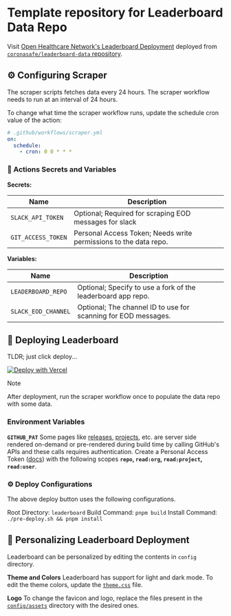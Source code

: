 # Template repository for Leaderboard Data Repo

Visit [Open Healthcare Network's Leaderboard Deployment](https://contributors.ohc.network/) deployed from [`coronasafe/leaderboard-data` repository](https://github.com/coronasafe/leaderboard-data).

## ⚙️ Configuring Scraper

The scraper scripts fetches data every 24 hours. The scraper workflow needs to run at an interval of 24 hours.

To change what time the scraper workflow runs, update the schedule cron value of the action:

```yml
# .github/workflows/scraper.yml
on:
  schedule:
    - cron: 0 0 * * *
```

### 🔑 Actions Secrets and Variables

**Secrets:**

| Name               | Description                                                      |
|--------------------|------------------------------------------------------------------|
| `SLACK_API_TOKEN`  | Optional; Required for scraping EOD messages for slack           |
| `GIT_ACCESS_TOKEN` | Personal Access Token; Needs write permissions to the data repo. |

**Variables:**

| Name                | Description                                                    |
|---------------------|----------------------------------------------------------------|
| `LEADERBOARD_REPO`  | Optional; Specify to use a fork of the leaderboard app repo.   |
| `SLACK_EOD_CHANNEL` | Optional; The channel ID to use for scanning for EOD messages. |

## 🚀 Deploying Leaderboard

TLDR; just click deploy...

[![Deploy with Vercel](https://vercel.com/button)](https://vercel.com/new/clone?repository-url=https%3A%2F%2Fgithub.com%2Fcoronasafe%2Fleaderboard-org-data-template%2Ftree%2Fmain&env=GITHUB_PAT&envDescription=GitHub%20Personal%20Access%20Token%20is%20required%20with%20the%20following%20scopes%20repo%2C%20read%3Aorg%2C%20read%3Aproject%2C%20read%3Auser&envLink=https%3A%2F%2Fgithub.com%2Fcoronasafe%2Fleaderboard-org-data-template%2Fblob%2Fmain%2FREADME.md&project-name=leaderboard&repository-name=leaderboard-data&demo-title=Open%20Healthcare%20Network%20-%20Leaderboard&demo-description=Leaderboard%20collects%20data%20from%20GitHub%20and%20Slack%20to%20show%20off%20the%20work%20of%20our%20open%20source%20contributors&demo-url=https%3A%2F%2Fcontributors.ohc.network&demo-image=https%3A%2F%2Fgithub.com%2Fcoronasafe%2Fleaderboard%2Fassets%2F25143503%2F6352a4cf-4b8b-4f80-b45c-6af323ee502e&root-directory=leaderboard&build-command=pnpm%20build&install-command=.%2Fpre-deploy.sh+%26%26+pnpm+install)

> [!NOTE]
> After deployment, run the scraper workflow once to populate the data repo with some data.

### Environment Variables

**`GITHUB_PAT`**
Some pages like [releases](https://contributors.ohc.network/releases), [projects](https://contributors.ohc.network/projects), etc. are server side rendered on-demand or pre-rendered during build time by calling GitHub's APIs and these calls requires authentication.
Create a Personal Access Token ([docs](https://docs.github.com/en/authentication/keeping-your-account-and-data-secure/managing-your-personal-access-tokens#creating-a-personal-access-token-classic)) with the following scopes **`repo`, `read:org`, `read:project`, `read:user`**.

### ⚙️ Deploy Configurations

The above deploy button uses the following configurations.

Root Directory: `leaderboard`
Build Command: `pnpm build`
Install Command: `./pre-deploy.sh && pnpm install`

## 🎨 Personalizing Leaderboard Deployment

Leaderboard can be personalized by editing the contents in `config` directory.

**Theme and Colors**
Leaderboard has support for light and dark mode. To edit the theme colors, update the [`theme.css`](https://github.com/coronasafe/leaderboard-org-data-template/blob/main/config/theme.css) file.

**Logo**
To change the favicon and logo, replace the files present in the [`config/assets`](https://github.com/coronasafe/leaderboard-org-data-template/tree/main/config/assets) directory with the desired ones.
